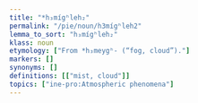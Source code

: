 ```yaml
---
title: "*h₃mígʰleh₂"
permalink: "/pie/noun/h3mígʰleh2"
lemma_to_sort: "h₃mígʰleh₂"
klass: noun
etymology: ["From *h₃meygʰ- (“fog, cloud”)."]
markers: []
synonyms: []
definitions: [["mist, cloud"]]
topics: ["ine-pro:Atmospheric phenomena"]
---
```

